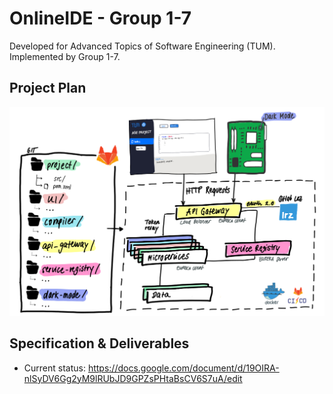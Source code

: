 # OnlineIDE - Group 1-7
Developed for Advanced Topics of Software Engineering (TUM). Implemented by Group 1-7.

## Project Plan
![plan](misc/project_plan.png)

## Specification & Deliverables
- Current status: https://docs.google.com/document/d/19OIRA-nlSyDV6Gg2yM9lRUbJD9GPZsPHtaBsCV6S7uA/edit

